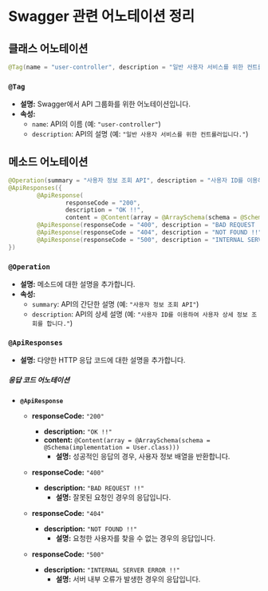 # Swagger 관련 어노테이션 정리

## 클래스 어노테이션

```java
@Tag(name = "user-controller", description = "일반 사용자 서비스를 위한 컨트롤러입니다.")
```

### `@Tag`

- **설명:** Swagger에서 API 그룹화를 위한 어노테이션입니다.
- **속성:**
    - `name`: API의 이름 (예: `"user-controller"`)
    - `description`: API의 설명 (예: `"일반 사용자 서비스를 위한 컨트롤러입니다."`)

## 메소드 어노테이션

```java
@Operation(summary = "사용자 정보 조회 API", description = "사용자 ID를 이용하여 사용자 상세 정보 조회를 합니다.")
@ApiResponses({
        @ApiResponse(
                responseCode = "200",
                description = "OK !!",
                content = @Content(array = @ArraySchema(schema = @Schema(implementation = User.class)))),
        @ApiResponse(responseCode = "400", description = "BAD REQUEST !!"),
        @ApiResponse(responseCode = "404", description = "NOT FOUND !!"),
        @ApiResponse(responseCode = "500", description = "INTERNAL SERVER ERROR !!"),
})
```

### `@Operation`

- **설명:** 메소드에 대한 설명을 추가합니다.
- **속성:**
    - `summary`: API의 간단한 설명 (예: `"사용자 정보 조회 API"`)
    - `description`: API의 상세 설명 (예: `"사용자 ID를 이용하여 사용자 상세 정보 조회를 합니다."`)

### `@ApiResponses`

- **설명:** 다양한 HTTP 응답 코드에 대한 설명을 추가합니다.

##### 응답 코드 어노테이션

- **`@ApiResponse`**
    - **responseCode:** `"200"`
        - **description:** `"OK !!"`
        - **content:**
          `@Content(array = @ArraySchema(schema = @Schema(implementation = User.class)))`
            - **설명:** 성공적인 응답의 경우, 사용자 정보 배열을 반환합니다.

    - **responseCode:** `"400"`
        - **description:** `"BAD REQUEST !!"`
            - **설명:** 잘못된 요청인 경우의 응답입니다.

    - **responseCode:** `"404"`
        - **description:** `"NOT FOUND !!"`
            - **설명:** 요청한 사용자를 찾을 수 없는 경우의 응답입니다.

    - **responseCode:** `"500"`
        - **description:** `"INTERNAL SERVER ERROR !!"`
            - **설명:** 서버 내부 오류가 발생한 경우의 응답입니다.


